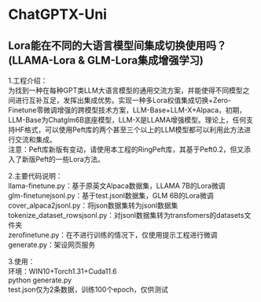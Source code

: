 # ChatGPTX-Uni

## Lora能在不同的大语言模型间集成切换使用吗？(LLAMA-Lora & GLM-Lora集成增强学习)

1.工程介绍：<br>
为找到一种在每种GPT类LLM大语言模型的通用交流方案，并能使得不同模型之间进行互补互足，发挥出集成优势。实现一种多Lora权值集成切换+Zero-Finetune零微调增强的跨模型技术方案，LLM-Base+LLM-X+Alpaca，初期，LLM-Base为Chatglm6B底座模型，LLM-X是LLAMA增强模型。理论上，任何支持HF格式，可以使用Peft库的两个甚至三个以上的LLM模型都可以利用此方法进行交流和集成。<br>
注意：Peft库新版有变动，请使用本工程的RingPeft库，其基于Peft0.2，但又添入了新版Peft的一些Lora方法。<br>

2.主要代码说明：<br>
llama-finetune.py：基于原英文Alpaca数据集，LLAMA 7B的Lora微调<br>
glm-finetunejsonl.py：基于test.jsonl数据集，GLM 6B的Lora微调<br>
cover_alpaca2jsonl.py：将json数据集转为jsonl数据集<br>
tokenize_dataset_rowsjsonl.py：对jsonl数据集转为transfomers的datasets文件夹<br>
zerofinetune.py：在不进行训练的情况下，仅使用提示工程进行微调<br>
generate.py：架设网页服务<br>

3.使用：<br>
环境：WIN10+Torch1.31+Cuda11.6<br>
python generate.py<br>
test.json仅为2条数据，训练100个epoch，仅供测试
